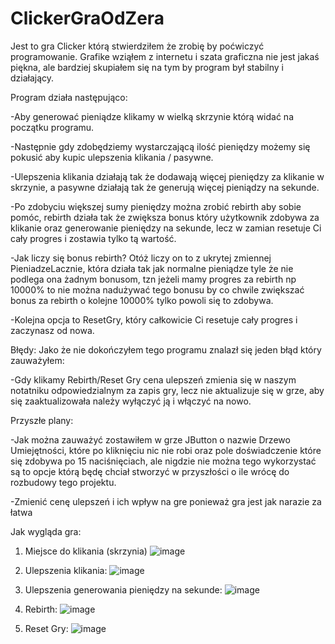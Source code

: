 # ClickerGraOdZera

Jest to gra Clicker którą stwierdziłem że zrobię by poćwiczyć programowanie. 
Grafike wziąłem z internetu i szata graficzna nie jest jakaś piękna, ale bardziej skupiałem się na tym by program był stabilny i działający.

Program działa następująco: 

-Aby generować pieniądze klikamy w wielką skrzynie którą widać na początku programu. 

-Następnie gdy zdobędziemy wystarczającą ilość pieniędzy możemy się pokusić aby kupic ulepszenia klikania / pasywne.

-Ulepszenia klikania działają tak że dodawają więcej pieniędzy za klikanie w skrzynie, a pasywne działają tak że generują więcej pieniądzy na sekunde.

-Po zdobyciu większej sumy pieniędzy można zrobić rebirth aby sobie pomóc, rebirth działa tak że zwiększa bonus który użytkownik zdobywa za klikanie
oraz generowanie pieniędzy na sekunde, lecz w zamian resetuje Ci cały progres i zostawia tylko tą wartość. 

-Jak liczy się bonus rebirth?
Otóż liczy on to z ukrytej zmiennej PieniadzeLacznie, która działa tak jak normalne pieniądze tyle że nie podlega ona żadnym bonusom, tzn jeżeli mamy 
progres za rebirth np 10000% to nie można nadużywać tego bonusu by co chwile zwiększać bonus za rebirth o kolejne 10000% tylko powoli się to zdobywa.

-Kolejna opcja to ResetGry, który całkowicie Ci resetuje cały progres i zaczynasz od nowa.

Błędy:
Jako że nie dokończyłem tego programu znalazł się jeden błąd który zauważyłem:

-Gdy klikamy Rebirth/Reset Gry cena ulepszeń zmienia się w naszym notatniku odpowiedzialnym za zapis gry, lecz nie aktualizuje się w grze, aby się
zaaktualizowała należy wyłączyć ją i włączyć na nowo.

Przyszłe plany: 

-Jak można zauważyć zostawiłem w grze JButton o nazwie Drzewo Umiejętności, które po kliknięciu nic nie robi oraz 
pole doświadczenie które się zdobywa po 15 naciśnięciach, ale nigdzie nie można tego wykorzystać
są to opcje którą będę chciał stworzyć w przyszłości o ile wrócę do rozbudowy tego projektu. 

-Zmienić cenę ulepszeń i ich wpływ na gre ponieważ gra jest jak narazie za łatwa

Jak wygląda gra:

1) Miejsce do klikania (skrzynia)
![image](https://user-images.githubusercontent.com/92478936/209665033-725d478c-0a56-4f74-89c0-590a79293e2b.png)

2) Ulepszenia klikania:
![image](https://user-images.githubusercontent.com/92478936/209665073-a56ae235-1811-401c-aea8-2f975095bd6a.png)

3) Ulepszenia generowania pieniędzy na sekunde:
![image](https://user-images.githubusercontent.com/92478936/209665124-cd9af30e-5fc5-4990-96fd-d4ad10c9e3cf.png)

4) Rebirth:
![image](https://user-images.githubusercontent.com/92478936/209667259-eec583e6-ff38-43ce-be41-cf643b81f592.png)

5) Reset Gry:
![image](https://user-images.githubusercontent.com/92478936/209666929-bd99310e-db54-4fc0-9d84-d9a557ebee2f.png)



